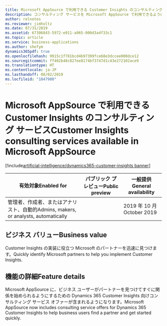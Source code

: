 ```yaml
---
title: Microsoft AppSource で利用できる Customer Insights のコンサルティング サービス
description: コンサルティング サービスを Microsoft AppSource で利用できるようになります。
author: relnotes
ms.reviewer: jimholtz
ms.date: 07/31/2019
ms.assetid: 67306843-5972-e911-a965-000d3a4f33c1
ms.topic: article
ms.service: business-applications
ms.author: shefym
dynamics365pdf: true
ms.openlocfilehash: 9915c1f781bcd4b97399fce68e3dccee000dce12
ms.sourcegitcommit: ff402b48c827ee8174bf3747d1c43e272102ace9
ms.translationtype: HT
ms.contentlocale: ja-JP
ms.lasthandoff: 08/02/2019
ms.locfileid: "1847980"
---
```

# <a name="customer-insights-consulting-services-available-in-microsoft-appsource"></a><span data-ttu-id="f864f-103">Microsoft AppSource で利用できる Customer Insights のコンサルティング サービス</span><span class="sxs-lookup"><span data-stu-id="f864f-103">Customer Insights consulting services available in Microsoft AppSource</span></span>
[!include[artificial-intelligence/dynamics365-customer-insights banner](../includes/artificial-intelligence/dynamics365-customer-insights.md)]

| <span data-ttu-id="f864f-104">有効対象</span><span class="sxs-lookup"><span data-stu-id="f864f-104">Enabled for</span></span>    |  <span data-ttu-id="f864f-105">パブリック プレビュー</span><span class="sxs-lookup"><span data-stu-id="f864f-105">Public preview</span></span> | <span data-ttu-id="f864f-106">一般提供</span><span class="sxs-lookup"><span data-stu-id="f864f-106">General availability</span></span> | 
| ---------- | ---------- |---------- |
|<span data-ttu-id="f864f-107">管理者、作成者、またはアナリスト、自動的</span><span class="sxs-lookup"><span data-stu-id="f864f-107">Admins, makers, or analysts, automatically</span></span>|| <span data-ttu-id="f864f-108">2019 年 10 月</span><span class="sxs-lookup"><span data-stu-id="f864f-108">October 2019</span></span>|


## <a name="business-value"></a><span data-ttu-id="f864f-109">ビジネス バリュー</span><span class="sxs-lookup"><span data-stu-id="f864f-109">Business value</span></span>
<!-- bv start -->
<span data-ttu-id="f864f-110">Customer Insights の実装に役立つ Microsoft のパートナーを迅速に見つけます。</span><span class="sxs-lookup"><span data-stu-id="f864f-110">Quickly identify Microsoft partners to help you implement Customer Insights.</span></span>

<!-- bv end -->



## <a name="feature-details"></a><span data-ttu-id="f864f-111">機能の詳細</span><span class="sxs-lookup"><span data-stu-id="f864f-111">Feature details</span></span>
<!--feature detail start -->
<span data-ttu-id="f864f-112">Microsoft AppSource に、ビジネス ユーザーがパートナーを見つけてすぐに関係を始められるようにするための Dynamics 365 Customer Insights 向けコンサルティング サービス オファーが含まれるようになります。</span><span class="sxs-lookup"><span data-stu-id="f864f-112">Microsoft AppSource now includes consulting service offers for Dynamics 365 Customer Insights to help business users find a partner and get started quickly.</span></span>
<!--feature detail end -->











